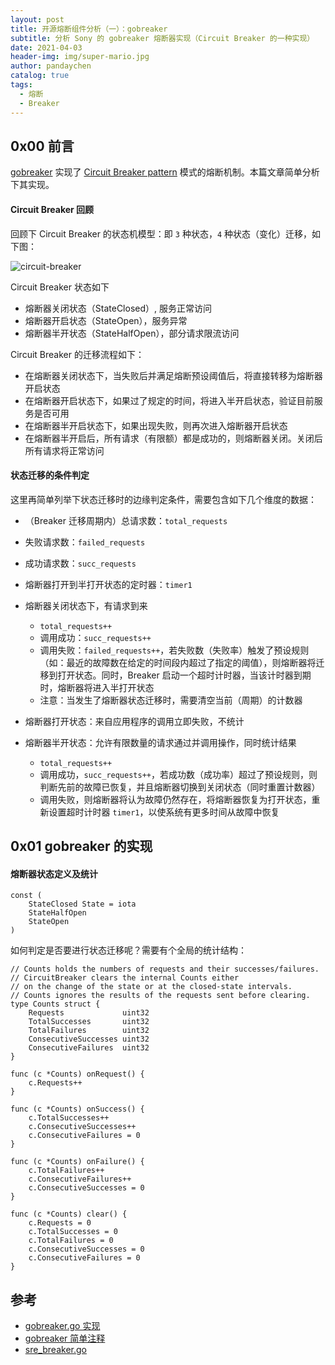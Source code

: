 ```yaml
---
layout: post
title: 开源熔断组件分析（一）：gobreaker
subtitle: 分析 Sony 的 gobreaker 熔断器实现（Circuit Breaker 的一种实现）
date: 2021-04-03
header-img: img/super-mario.jpg
author: pandaychen
catalog: true
tags:
  - 熔断
  - Breaker
---
```


## 0x00 前言

[gobreaker](https://github.com/sony/gobreaker) 实现了 [Circuit Breaker pattern](<https://docs.microsoft.com/en-us/previous-versions/msp-n-p/dn589784(v=pandp.10)?redirectedfrom=MSDN>) 模式的熔断机制。本篇文章简单分析下其实现。

#### Circuit Breaker 回顾

回顾下 Circuit Breaker 的状态机模型：即 `3` 种状态，`4` 种状态（变化）迁移，如下图：

![circuit-breaker](https://raw.githubusercontent.com/pandaychen/pandaychen.github.io/master/blog_img/breaker/circuit-breaker.png)

Circuit Breaker 状态如下 <br>

- 熔断器关闭状态（StateClosed）, 服务正常访问
- 熔断器开启状态（StateOpen），服务异常
- 熔断器半开状态（StateHalfOpen），部分请求限流访问

Circuit Breaker 的迁移流程如下：

- 在熔断器关闭状态下，当失败后并满足熔断预设阈值后，将直接转移为熔断器开启状态
- 在熔断器开启状态下，如果过了规定的时间，将进入半开启状态，验证目前服务是否可用
- 在熔断器半开启状态下，如果出现失败，则再次进入熔断器开启状态
- 在熔断器半开启后，所有请求（有限额）都是成功的，则熔断器关闭。关闭后所有请求将正常访问

#### 状态迁移的条件判定

这里再简单列举下状态迁移时的边缘判定条件，需要包含如下几个维度的数据：

- （Breaker 迁移周期内）总请求数：`total_requests`
- 失败请求数：`failed_requests`
- 成功请求数：`succ_requests`
- 熔断器打开到半打开状态的定时器：`timer1`

- 熔断器关闭状态下，有请求到来

  - `total_requests++`
  - 调用成功：`succ_requests++`
  - 调用失败：`failed_requests++`，若失败数（失败率）触发了预设规则（如：最近的故障数在给定的时间段内超过了指定的阈值），则熔断器将迁移到打开状态。同时，Breaker 启动一个超时计时器，当该计时器到期时，熔断器将进入半打开状态
  - 注意：当发生了熔断器状态迁移时，需要清空当前（周期）的计数器

- 熔断器打开状态：来自应用程序的调用立即失败，不统计
- 熔断器半开状态：允许有限数量的请求通过并调用操作，同时统计结果
  - `total_requests++`
  - 调用成功，`succ_requests++`，若成功数（成功率）超过了预设规则，则判断先前的故障已恢复，并且熔断器切换到关闭状态（同时重置计数器）
  - 调用失败，则熔断器将认为故障仍然存在，将熔断器恢复为打开状态，重新设置超时计时器 `timer1`，以使系统有更多时间从故障中恢复

## 0x01 gobreaker 的实现

#### 熔断器状态定义及统计

```golang
const (
	StateClosed State = iota
	StateHalfOpen
	StateOpen
)
```

如何判定是否要进行状态迁移呢？需要有个全局的统计结构：

```golang
// Counts holds the numbers of requests and their successes/failures.
// CircuitBreaker clears the internal Counts either
// on the change of the state or at the closed-state intervals.
// Counts ignores the results of the requests sent before clearing.
type Counts struct {
	Requests             uint32
	TotalSuccesses       uint32
	TotalFailures        uint32
	ConsecutiveSuccesses uint32
	ConsecutiveFailures  uint32
}

func (c *Counts) onRequest() {
	c.Requests++
}

func (c *Counts) onSuccess() {
	c.TotalSuccesses++
	c.ConsecutiveSuccesses++
	c.ConsecutiveFailures = 0
}

func (c *Counts) onFailure() {
	c.TotalFailures++
	c.ConsecutiveFailures++
	c.ConsecutiveSuccesses = 0
}

func (c *Counts) clear() {
	c.Requests = 0
	c.TotalSuccesses = 0
	c.TotalFailures = 0
	c.ConsecutiveSuccesses = 0
	c.ConsecutiveFailures = 0
}
```

## 参考

- [gobreaker.go 实现](https://github.com/sony/gobreaker/blob/master/gobreaker.go)
- [gobreaker 简单注释](https://github.com/pandaychen/gobreaker)
- [sre_breaker.go](https://github.com/go-kratos/kratos/blob/master/pkg/net/netutil/breaker/sre_breaker.go)

